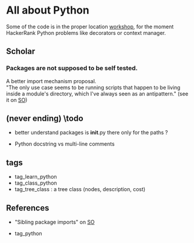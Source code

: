 # All about Python

Some of the code is in the proper location [workshop](https://github.com/landron/workshop/tree/master/python), for the moment  HackerRank Python problems like decorators or context manager.

## Scholar

### Packages are not supposed to be self tested.

A better import mechanism proposal.    
"The only use case seems to be running scripts that happen to be living inside a module's directory, which I've always seen as an antipattern." (see it on [SO](https://stackoverflow.com/questions/6323860/sibling-package-imports))

## (never ending) \todo
 * better understand packages 
    is __init__.py there only for the paths ?

 * Python docstring vs multi-line comments

## tags
 * tag_learn_python
 * tag_class_python
 * tag_tree_class : a tree class (nodes, description, cost)

## References
 * "Sibling package imports" on [SO](https://stackoverflow.com/questions/6323860/sibling-package-imports)

 * tag_python
